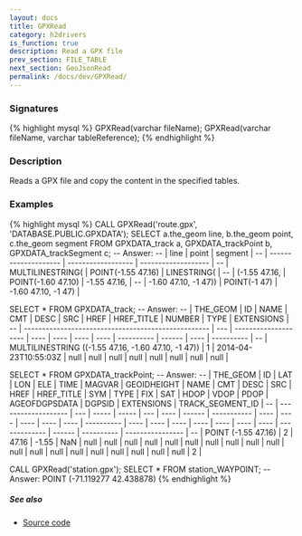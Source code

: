 ```yaml
---
layout: docs
title: GPXRead
category: h2drivers
is_function: true
description: Read a GPX file
prev_section: FILE_TABLE
next_section: GeoJsonRead
permalink: /docs/dev/GPXRead/
---
```


### Signatures

{% highlight mysql %}
GPXRead(varchar fileName);
GPXRead(varchar fileName, varchar tableReference);
{% endhighlight %}

### Description
Reads a GPX file and copy the content in the specified tables.

### Examples

{% highlight mysql %}
CALL GPXRead('route.gpx', 'DATABASE.PUBLIC.GPXDATA');
SELECT a.the_geom line, b.the_geom point, c.the_geom segment 
FROM GPXDATA_track a, GPXDATA_trackPoint b, GPXDATA_trackSegment c;
-- Answer: 
-- |         line         |       point        |       segment       |
-- | -------------------- | ------------------ | ------------------- |
-- | MULTILINESTRING(     | POINT(-1.55 47.16) | LINESTRING(         |
-- | (-1.55 47.16,        | POINT(-1.60 47.10) | -1.55 47.16,        |
-- | -1.60 47.10, -1 47)) | POINT(-1 47)       | -1.60 47.10, -1 47) |

SELECT * FROM GPXDATA_track;
-- Answer: 
-- |                       THE_GEOM                      |  ID |         NAME         | CMT  | DESC | SRC  | HREF | HREF_TITLE | NUMBER | TYPE | EXTENSIONS |
-- | --------------------------------------------------- | --- | -------------------- | ---- | ---- | ---- | ---- | ---------- | ------ | ---- | ---------- |
-- | MULTILINESTRING ((-1.55 47.16, -1.60 47.10, -1 47)) |   1 | 2014-04-23T10:55:03Z | null | null | null | null | null       | null   | null | null       |

SELECT * FROM GPXDATA_trackPoint;
-- Answer: 
-- |       THE_GEOM      |  ID |  LAT  |  LON  | ELE | TIME | MAGVAR | GEOIDHEIGHT | NAME | CMT  | DESC | SRC  | HREF | HREF_TITLE | SYM  | TYPE | FIX  | SAT  | HDOP | VDOP | PDOP | AGEOFDGPSDATA | DGPSID | EXTENSIONS | TRACK_SEGMENT_ID |
-- | ------------------- | --- | ----- | ----- | --- | ---- | ------ | ----------- | ---- | ---- | ---- | ---- | ---- | ---------- | ---- | ---- | ---- | ---- | ---- | ---- | ---- | ------------- | ------ | ---------- | ---------------- |
-- | POINT (-1.55 47.16) |   2 | 47.16 | -1.55 | NaN | null | null   | null        | null | null | null | null | null | null       | null | null | null | null | null | null | null | null          | null   | null       |                2 |


CALL GPXRead('station.gpx');
SELECT * FROM station_WAYPOINT;
-- Answer: POINT (-71.119277 42.438878)
{% endhighlight %}

##### See also

* <a href="https://github.com/irstv/H2GIS/blob/a8e61ea7f1953d1bad194af926a568f7bc9aac96/h2drivers/src/main/java/org/h2gis/drivers/gpx/GPXRead.java" target="_blank">Source code</a>
